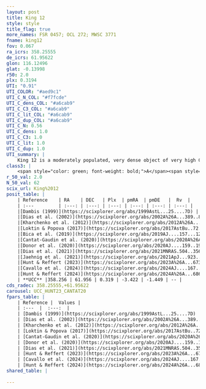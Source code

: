 ```yaml
---
layout: post
title: King 12
style: style
title_flag: true
more_names: FSR 0457; OCL 272; MWSC 3771
fname: king12
fov: 0.067
ra_icrs: 358.25555
de_icrs: 61.95622
glon: 116.12496
glat: -0.13998
r50: 2.0
plx: 0.3194
UTI: "0.91"
UTI_COLOR: "#aed9c1"
UTI_C_N_COL: "#f7fcde"
UTI_C_dens_COL: "#a6cab9"
UTI_C_C3_COL: "#a6cab9"
UTI_C_lit_COL: "#a6cab9"
UTI_C_dup_COL: "#a6cab9"
UTI_C_N: 0.56
UTI_C_dens: 1.0
UTI_C_C3: 1.0
UTI_C_lit: 1.0
UTI_C_dup: 1.0
UTI_summary: |
    King 12 is a moderately populated, very dense object of very high C3 quality. It is very well-studied in the literature.
class3: |
    <span style="color: green; font-weight: bold;">A</span><span style="color: green; font-weight: bold;">A</span>
r_50_val: 2.0
N_50_val: 62
scix_url: King%2012
posit_table: |
    | Reference    | RA    | DEC   | Plx  | pmRA  | pmDE   |  Rv  |
    | :---         | :---: | :---: | :---: | :---: | :---: | :---: |
    |[Dambis (1999)](https://scixplorer.org/abs/1999AstL...25....7D) | 358.254 | 61.946 | -- | -- | -- | -- |
    |[Dias et al. (2002)](https://scixplorer.org/abs/2002A%26A...389..871D) | 358.254 | 61.946 | -- | -4.43 | -0.65 | -38.0 |
    |[Kharchenko et al. (2012)](https://scixplorer.org/abs/2012A%26A...543A.156K) | 358.257 | 61.959 | -- | -0.3 | -3.3 | -- |
    |[Loktin & Popova (2017)](https://scixplorer.org/abs/2017AstBu..72..257L) | 358.26 | 61.959 | -- | -1.325 | -3.665 | -38.0 |
    |[Bica et al. (2019)](https://scixplorer.org/abs/2019AJ....157...12B) | 358.247 | 61.956 | -- | -- | -- | -- |
    |[Cantat-Gaudin et al. (2020)](https://scixplorer.org/abs/2020A%26A...640A...1C) | 358.265 | 61.953 | 0.296 | -3.416 | -1.42 | -- |
    |[Donor et al. (2020)](https://scixplorer.org/abs/2020AJ....159..199D) | 358.257 | 61.959 | -- | -3.51 | -1.75 | -80.4 |
    |[Dias et al. (2021)](https://scixplorer.org/abs/2021MNRAS.504..356D) | 358.267 | 61.955 | 0.3 | -3.424 | -1.423 | -- |
    |[Jaehnig et al. (2021)](https://scixplorer.org/abs/2021ApJ...923..129J) | 358.257 | 61.956 | 0.326 | -3.396 | -1.403 | -- |
    |[Hunt & Reffert (2023)](https://scixplorer.org/abs/2023A%26A...673A.114H) | 358.265 | 61.957 | 0.326 | -3.437 | -1.478 | -- |
    |[Cavallo et al. (2024)](https://scixplorer.org/abs/2024AJ....167...12C) | 358.264 | 61.956 | 0.326 | -- | -- | -- |
    |[Hunt & Reffert (2024)](https://scixplorer.org/abs/2024A%26A...686A..42H) | 358.265 | 61.957 | 0.326 | -3.437 | -1.478 | -- |
    | **UCC** |358.256 | 61.956 | 0.319 | -3.422 | -1.449 | -- | 
cds_radec: 358.25555,+61.95622
carousel: UCC_HUNT23_CANTAT20
fpars_table: |
    | Reference |  Values |
    | :---  |  :---:  |
    | [Dambis (1999)](https://scixplorer.org/abs/1999AstL...25....7D) | `E_B-V_=0.573, DM0=11.8, log_age_=7.0` |
    | [Dias et al. (2002)](https://scixplorer.org/abs/2002A%26A...389..871D) | `E(B-V)=0.51, Dist=2490.0, Age=7.85` |
    | [Kharchenko et al. (2012)](https://scixplorer.org/abs/2012A%26A...543A.156K) | `e_bv=0.589, distance=2400, log_age=7.145` |
    | [Loktin & Popova (2017)](https://scixplorer.org/abs/2017AstBu..72..257L) | `E(B-V)=0.578, Dmod=11.882, logt=7.037` |
    | [Cantat-Gaudin et al. (2020)](https://scixplorer.org/abs/2020A%26A...640A...1C) | `AVNN=1.85, DMNN=12.47, AgeNN=7.27` |
    | [Donor et al. (2020)](https://scixplorer.org/abs/2020AJ....159..199D) | `Fe/H=0.39` |
    | [Dias et al. (2021)](https://scixplorer.org/abs/2021MNRAS.504..356D) | `Av=1.875, Dist=2658, logage=7.111, [Fe/H]=-0.08` |
    | [Hunt & Reffert (2023)](https://scixplorer.org/abs/2023A%26A...673A.114H) | `AV50=1.722, diffAV50=0.715, MOD50=12.403, logAge50=7.302` |
    | [Cavallo et al. (2024)](https://scixplorer.org/abs/2024AJ....167...12C) | `AV50=1.81, dMod50=12.16, logAge50=7.26, [Fe/H]50=0.06` |
    | [Hunt & Reffert (2024)](https://scixplorer.org/abs/2024A%26A...686A..42H) | `MassJ=734.944` |
shared_table: |
    
---
```

